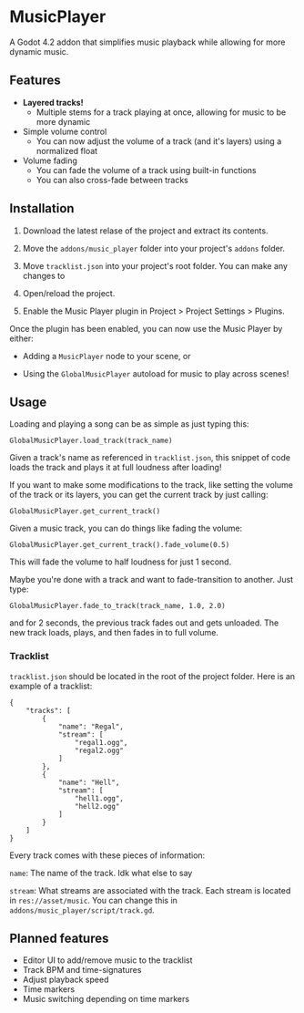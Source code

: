 # MusicPlayer

A Godot 4.2 addon that simplifies music playback while allowing for more dynamic music.

## Features

- **Layered tracks!**
  - Multiple stems for a track playing at once, allowing for music to be more dynamic
- Simple volume control
  - You can now adjust the volume of a track (and it's layers) using a normalized float
- Volume fading
  - You can fade the volume of a track using built-in functions
  - You can also cross-fade between tracks

## Installation

1. Download the latest relase of the project and extract its contents.

2. Move the `addons/music_player` folder into your project's `addons` folder.

3. Move `tracklist.json` into your project's root folder. You can make any changes to 

4. Open/reload the project.

5. Enable the Music Player plugin in Project > Project Settings > Plugins.

Once the plugin has been enabled, you can now use the Music Player by either:

- Adding a `MusicPlayer` node to your scene, or

- Using the `GlobalMusicPlayer` autoload for music to play across scenes!

## Usage

Loading and playing a song can be as simple as just typing this:

    GlobalMusicPlayer.load_track(track_name)

Given a track's name as referenced in `tracklist.json`, this snippet of code loads the track and plays it at full loudness after loading!

If you want to make some modifications to the track, like setting the volume of the track or its layers, you can get the current track by just calling:

    GlobalMusicPlayer.get_current_track()

Given a music track, you can do things like fading the volume:

    GlobalMusicPlayer.get_current_track().fade_volume(0.5)

This will fade the volume to half loudness for just 1 second.

Maybe you're done with a track and want to fade-transition to another. Just type:

    GlobalMusicPlayer.fade_to_track(track_name, 1.0, 2.0)

and for 2 seconds, the previous track fades out and gets unloaded. The new track loads, plays, and then fades in to full volume.

### Tracklist

`tracklist.json` should be located in the root of the project folder. Here is an example of a tracklist:

    {
        "tracks": [
            {
                "name": "Regal",
                "stream": [
                    "regal1.ogg",
                    "regal2.ogg"
                ]
            },
            {
                "name": "Hell",
                "stream": [
                    "hell1.ogg",
                    "hell2.ogg"
                ]
            }
        ]
    }

Every track comes with these pieces of information:

`name`: The name of the track. Idk what else to say

`stream`: What streams are associated with the track. Each stream is located in `res://asset/music`. You can change this in `addons/music_player/script/track.gd`.

## Planned features

- Editor UI to add/remove music to the tracklist
- Track BPM and time-signatures
- Adjust playback speed
- Time markers
- Music switching depending on time markers